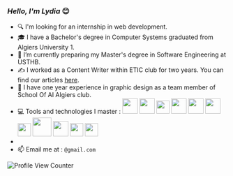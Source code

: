### _Hello, I'm Lydia_  😊
 


- 🔍 I'm looking for an internship in web development.
- 🎓 I have a Bachelor's degree in Computer Systems graduated from Algiers University 1.
- 🎯 I’m currently preparing my Master's degree in Software Engineering at USTHB.
- ✍️ I worked as a Content Writer within ETIC club for two years. You can find our articles [here](https://etic-club.medium.com/).
- 🎨 I have one year experience in graphic design as a team member of School Of AI Algiers club.
- 💻 Tools and technologies I master : <img src="https://user-images.githubusercontent.com/84692068/167932455-55c971c3-ff21-43b1-a705-15ead3702798.svg" width="35"> <img src="https://user-images.githubusercontent.com/84692068/167932468-dcd5c62c-bdec-4b71-b49e-46cf32ceb23f.svg" width="35"> <img src="https://user-images.githubusercontent.com/84692068/167932495-55122cfe-b688-4435-b601-fd792429e7ab.svg" width="30"> <img src="https://user-images.githubusercontent.com/84692068/167932505-df6691b4-495a-4326-aebe-a80c6680a3ca.svg" width="35">   <img src="https://user-images.githubusercontent.com/84692068/167932512-8dcfbbff-637b-4ae0-983f-d3c18e3be81c.svg" width="35">   <img src="https://user-images.githubusercontent.com/84692068/167939682-374ce034-d881-4f66-a529-670269277394.png" width="35">   <img src="https://user-images.githubusercontent.com/84692068/167941304-9be5392e-74a2-466a-ba25-c64a27ae4249.png" width="30">   <img src="https://user-images.githubusercontent.com/84692068/167940735-4d0724ee-a72b-4d38-bc6b-04e914efc684.png" width="43">   <img src="https://user-images.githubusercontent.com/84692068/167941605-6b65704c-b2d7-48c5-834c-234ff5a91537.png" width="35">   <img src="https://user-images.githubusercontent.com/84692068/167941873-9fb6a0ac-9df3-4c05-8287-fe2cd806c02a.png" width="30">   <img src="https://user-images.githubusercontent.com/84692068/167942182-d3a66466-6a02-42a6-9c7b-1e84b7f40c38.png" width="30"> 
- 
- 📫 Email me at : `@gmail.com`

![Profile View Counter](https://komarev.com/ghpvc/?username=dzprojects)
